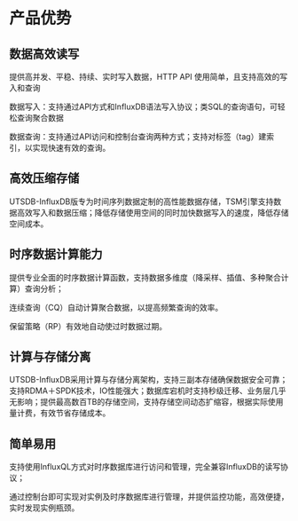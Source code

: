 # 产品优势

## 数据高效读写
 提供高并发、平稳、持续、实时写入数据，HTTP API 使用简单，且支持高效的写入和查询

 数据写入：支持通过API方式和InfluxDB语法写入协议；类SQL的查询语句，可轻松查询聚合数据
 
 数据查询：支持通过API访问和控制台查询两种方式；支持对标签（tag）建索引，以实现快速有效的查询。

## 高效压缩存储
 UTSDB-InfluxDB版专为时间序列数据定制的高性能数据存储，TSM引擎支持数据高效写入和数据压缩；降低存储使用空间的同时加快数据写入的速度，降低存储空间成本。

## 时序数据计算能力
 提供专业全面的时序数据计算函数，支持数据多维度（降采样、插值、多种聚合计算）查询分析；
 
 连续查询（CQ）自动计算聚合数据，以提高频繁查询的效率。
 
 保留策略（RP）有效地自动使过时数据过期。
 
 ## 计算与存储分离
UTSDB-InfluxDB采用计算与存储分离架构，支持三副本存储确保数据安全可靠；支持RDMA＋SPDK技术，IO性能强大；数据库宕机时支持秒级迁移、业务层几乎无影响；提供最高数百TB的存储空间，支持存储空间动态扩缩容，根据实际使用量计费，有效节省存储成本。
 
## 简单易用

支持使用InfluxQL方式对时序数据库进行访问和管理，完全兼容InfluxDB的读写协议；

通过控制台即可实现对实例及时序数据库进行管理，并提供监控功能，高效便捷，实时发现实例瓶颈。

